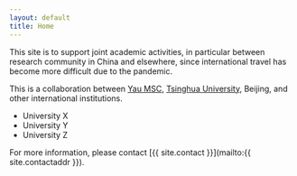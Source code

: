 ```yaml
---
layout: default
title: Home
---
```


This site is to support joint academic activities, in particular between research community in China and elsewhere, since international travel has become more difficult due to the pandemic.

This is a collaboration between [Yau MSC](https://ymsc.tsinghua.edu.cn/), [Tsinghua University](http://www.tsinghua.edu.cn/publish/thu2018en/index.html), Beijing, and other international institutions.


* University X
* University Y
* University Z

For more information, please contact [{{ site.contact }}](mailto:{{ site.contactaddr }}).
